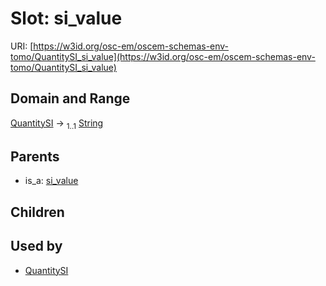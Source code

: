 
# Slot: si_value



URI: [https://w3id.org/osc-em/oscem-schemas-env-tomo/QuantitySI_si_value](https://w3id.org/osc-em/oscem-schemas-env-tomo/QuantitySI_si_value)


## Domain and Range

[QuantitySI](QuantitySI.md) &#8594;  <sub>1..1</sub> [String](types/String.md)

## Parents

 *  is_a: [si_value](si_value.md)

## Children


## Used by

 * [QuantitySI](QuantitySI.md)
